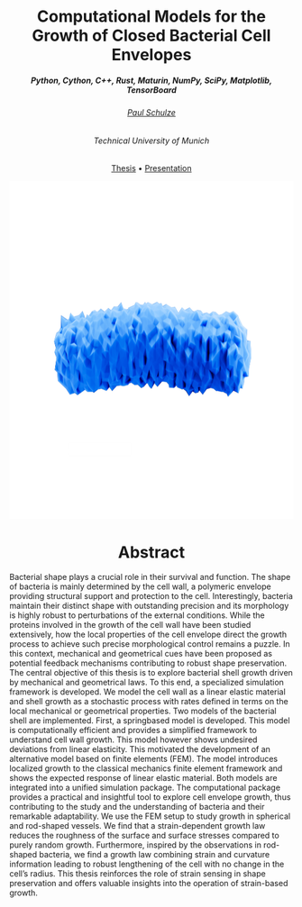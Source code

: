 <h1 align=center>Computational Models for the Growth of Closed Bacterial Cell Envelopes</h1>

<h5 align=center>Python, Cython, C++, Rust, Maturin, NumPy, SciPy, Matplotlib, TensorBoard<h5>


<h6 align="center"><a href="https://schulze-paul.github.io">Paul Schulze</a></h6>

<h6 align=center>Technical University of Munich</h6>
	
<p align=center>
	<a href="https://raw.githubusercontent.com/schulze-paul/MA-Thesis/master/3812049557.pdf">Thesis</a> • <a href="https://raw.githubusercontent.com/schulze-paul/MA-Thesis/master/Paul_schulze_master_final_presentation.pdf">Presentation</a>

<div align="center">
    <img height=600 src="https://github.com/schulze-paul/MA-Thesis/blob/main/cylinder-random.png?raw=true">
</div>

<h1 align=center >Abstract</h1>
Bacterial shape plays a crucial role in their survival and function. The shape
of bacteria is mainly determined by the cell wall, a polymeric envelope providing structural support and protection to the cell. Interestingly, bacteria
maintain their distinct shape with outstanding precision and its morphology
is highly robust to perturbations of the external conditions. While the proteins involved in the growth of the cell wall have been studied extensively,
how the local properties of the cell envelope direct the growth process to
achieve such precise morphological control remains a puzzle. In this context,
mechanical and geometrical cues have been proposed as potential feedback
mechanisms contributing to robust shape preservation.
The central objective of this thesis is to explore bacterial shell growth
driven by mechanical and geometrical laws. To this end, a specialized simulation framework is developed. We model the cell wall as a linear elastic
material and shell growth as a stochastic process with rates defined in terms
on the local mechanical or geometrical properties.
Two models of the bacterial shell are implemented. First, a springbased model is developed. This model is computationally efficient and provides a simplified framework to understand cell wall growth. This model
however shows undesired deviations from linear elasticity. This motivated
the development of an alternative model based on finite elements (FEM).
The model introduces localized growth to the classical mechanics finite element framework and shows the expected response of linear elastic material.
Both models are integrated into a unified simulation package. The computational package provides a practical and insightful tool to explore cell
envelope growth, thus contributing to the study and the understanding of
bacteria and their remarkable adaptability.
We use the FEM setup to study growth in spherical and rod-shaped vessels. We find that a strain-dependent growth law reduces the roughness of
the surface and surface stresses compared to purely random growth. Furthermore, inspired by the observations in rod-shaped bacteria, we find a
growth law combining strain and curvature information leading to robust
lengthening of the cell with no change in the cell’s radius.
This thesis reinforces the role of strain sensing in shape preservation and
offers valuable insights into the operation of strain-based growth.
